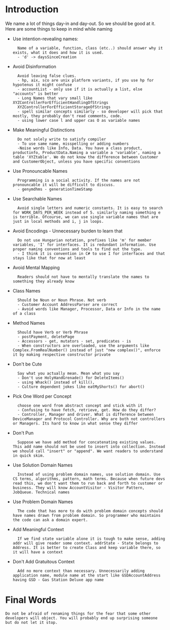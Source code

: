 # Introduction
We name a lot of things day-in and day-out. So we should be good at it. Here are some things to keep in mind while naming
* Use intention-revealing names:
 
        Name of a variable, function, class (etc..) should answer why it exists, what it does and how it is used. 
        - 'd' -> daysSinceCreation
* Avoid Disinformation

        Avoid leaving false clues.
        - hp, aix, sco are unix platform variants, if you use hp for hypotenus it might confuse
        - accountList - only use if it is actually a list, else "accounts" is better
        - Long Names that vary small like XYZControllerForEfficientHandlingOfStrings
        XYZControllerForEfficientStorageOfStrings
        - spell similar concepts similarly - so developer will pick that mostly, they probably don't read comments, code. 
        - using lower case l and upper cas O as variable names
* Make Meaningful Distinctions

        Do not solely write to satisfy compiler
        - To use same name, misspelling or adding numbers
        -Noise words like Info, Data. You have a class product, productinfo, ProductData.Naming a variable a 'variable', naming a table 'XYZtable'. We do not know the difference between Customer and CustomerObject, unless you have specific conventions

* Use Pronouncable Names

        Programming is a social activity. If the names are not pronouncable it will be difficult to discuss.
        - genymdhms - generationTimeStamp
* Use Searchable Names

        Avoid single letters and numeric constants. It is easy to search for WORK_DAYS_PER_WEEK instead of 5. similarly naming something e is terrible. Ofcourse, we can use single variable names that are just in local methods and i, j in loops.
* Avoid Encodings - Unnecessary burden to learn that
        
        Do not use Hungarian notation, prefixes like 'm' for member variables, 'I' for interfaces. It is redundant information. Use proper naming conventions and tools to find out the type.
        - I think it is convention in C# to use I for interfaces and that stays like that for now at least

* Avoid Mental Mapping

        Readers should not have to mentally translate the names to something they already know

* Class Names

        Should be Noun or Noun Phrase. Not verb
        - Customer Account AddressParser are correct
        - Avoid words like Manager, Processor, Data or Info in the name of a class
* Method Names

        Should have Verb or Verb Phrase
        - postPayment, deletePage
        - Accessors - get, mutators - set, predicates - is
        - When constructors are overloaded, use the arguments like Complex.FromRealNumber() instead of just "new complex()", enforce it by making respective constructor private

* Don't be Cute

        Say what you actually mean. Mean what you say
        - Don't use HolyHandGrenade() for DeleteItems()
        - using Whack() instead of kill(), 
        - Culture dependent jokes like eatMyShorts() for abort()

* Pick One Word per Concept
        
        choose one word from abstract concept and stick with it
        - Confusing to have fetch, retrieve, get. How do they differ?
        - Controller, Manager and driver. What is difference between DeviceManager and Protocol Controller. Why are both not controllers or Managers. Its hard to know in what sense they differ

* Don't Pun

        Suppose we have add method for concatenating existing values. This add name should not be used to insert into collection. Instead we should call "insert" or "append". We want readers to understand in quick skim.
* Use Solution Domain Names

        Instead of using problem domain names, use solution domain. Use CS terms, algorithms, pattern, math terms. Because when future devs read this, we don't want them to run back and forth to customer or business. They will know AccountVisitor - Visitor Pattern, JobQueue. Technical names

* Use Problem Domain Names

        The code that has more to do with problem domain concepts should have names drawn from problem domain. So programmer who maintains the code can ask a domain expert.
* Add Meaningful Context

        If we find state variable alone it is tough to make sense, adding addr will give reader some context. addrState - State belongs to Address. It is better to create Class and keep variable there, so it will have a context

* Don't Add Gratuitous Context

        Add no more context than necessary. Unnecessarily adding application name, module name at the start like GSDAccountAddress having GSD - Gas Station Deluxe app name 

# Final Words

    Do not be afraid of renaming things for the fear that some other developers will object. You will probably end up surprising someone but do not let it stop.
           



